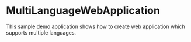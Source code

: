 # MultiLanguageWebApplication
This sample demo application shows how to create web application which supports multiple languages.
